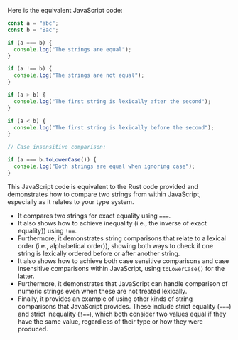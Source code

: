 Here is the equivalent JavaScript code:

```javascript
const a = "abc";
const b = "Bac";

if (a === b) {
  console.log("The strings are equal");
}

if (a !== b) {
  console.log("The strings are not equal");
}

if (a > b) {
  console.log("The first string is lexically after the second");
}

if (a < b) {
  console.log("The first string is lexically before the second");
}

// Case insensitive comparison:

if (a === b.toLowerCase()) {
  console.log("Both strings are equal when ignoring case");
}


```
This JavaScript code is equivalent to the Rust code provided and demonstrates how to compare two strings from within JavaScript, especially as it relates to your type system.
- It compares two strings for exact equality using `===`.
- It also shows how to achieve inequality (i.e., the inverse of exact equality)) using `!==`.
- Furthermore, it demonstrates string comparisons that relate to a lexical order (i.e., alphabetical order)), showing both ways to check if one string is lexically ordered before or after another string.
- It also shows how to achieve both case sensitive comparisons and case insensitive comparisons within JavaScript, using `toLowerCase()` for the latter.
- Furthermore, it demonstrates that JavaScript can handle comparison of numeric strings even when these are not treated lexically.
- Finally, it provides an example of using other kinds of string comparisons that JavaScript provides. These include strict equality (`===`) and strict inequality (`!==`), which both consider two values equal if they have the same value, regardless of their type or how they were produced.
